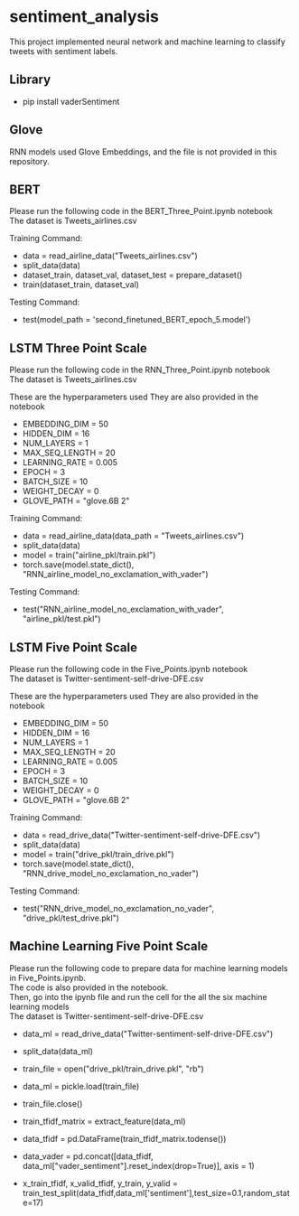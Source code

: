 # sentiment_analysis
This project implemented neural network and machine learning to classify tweets with sentiment labels.

## Library
- pip install vaderSentiment

## Glove
RNN models used Glove Embeddings, and the file is not provided in this repository. 

## BERT

Please run the following code in the BERT_Three_Point.ipynb notebook <br>
The dataset is Tweets_airlines.csv

Training Command: 
- data = read_airline_data("Tweets_airlines.csv")
- split_data(data)
- dataset_train, dataset_val, dataset_test = prepare_dataset()
- train(dataset_train, dataset_val)

Testing Command:
- test(model_path = 'second_finetuned_BERT_epoch_5.model')

## LSTM Three Point Scale

Please run the following code in the RNN_Three_Point.ipynb notebook <br>
The dataset is Tweets_airlines.csv

These are the hyperparameters used
They are also provided in the notebook
- EMBEDDING_DIM = 50
- HIDDEN_DIM = 16
- NUM_LAYERS = 1
- MAX_SEQ_LENGTH = 20
- LEARNING_RATE = 0.005
- EPOCH = 3
- BATCH_SIZE = 10
- WEIGHT_DECAY = 0
- GLOVE_PATH = "glove.6B 2"

Training Command:
- data = read_airline_data(data_path = "Tweets_airlines.csv")
- split_data(data)
- model = train("airline_pkl/train.pkl")
- torch.save(model.state_dict(), "RNN_airline_model_no_exclamation_with_vader")

Testing Command:
- test("RNN_airline_model_no_exclamation_with_vader", "airline_pkl/test.pkl")

## LSTM Five Point Scale

Please run the following code in the Five_Points.ipynb notebook <br>
The dataset is Twitter-sentiment-self-drive-DFE.csv

These are the hyperparameters used
They are also provided in the notebook
- EMBEDDING_DIM = 50
- HIDDEN_DIM = 16
- NUM_LAYERS = 1
- MAX_SEQ_LENGTH = 20
- LEARNING_RATE = 0.005
- EPOCH = 3
- BATCH_SIZE = 10
- WEIGHT_DECAY = 0
- GLOVE_PATH = "glove.6B 2"

Training Command:

- data = read_drive_data("Twitter-sentiment-self-drive-DFE.csv")
- split_data(data)
- model = train("drive_pkl/train_drive.pkl")
- torch.save(model.state_dict(), "RNN_drive_model_no_exclamation_no_vader")

Testing Command:
- test("RNN_drive_model_no_exclamation_no_vader", "drive_pkl/test_drive.pkl")

## Machine Learning Five Point Scale

Please run the following code to prepare data for machine learning models in Five_Points.ipynb. <br>
The code is also provided in the notebook. <br>
Then, go into the ipynb file and run the cell for the all the six machine learning models <br>
The dataset is Twitter-sentiment-self-drive-DFE.csv

- data_ml = read_drive_data("Twitter-sentiment-self-drive-DFE.csv")
- split_data(data_ml)

- train_file = open("drive_pkl/train_drive.pkl", "rb")
- data_ml = pickle.load(train_file)
- train_file.close()

- train_tfidf_matrix = extract_feature(data_ml)
- data_tfidf = pd.DataFrame(train_tfidf_matrix.todense())
- data_vader = pd.concat([data_tfidf, data_ml["vader_sentiment"].reset_index(drop=True)], axis = 1)
- x_train_tfidf, x_valid_tfidf, y_train, y_valid = train_test_split(data_tfidf,data_ml['sentiment'],test_size=0.1,random_state=17)

